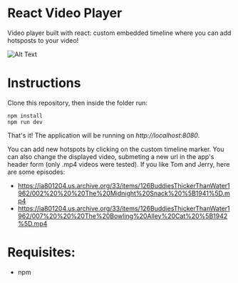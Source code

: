 # React Video Player

Video player built with react: custom embedded timeline where you can add hotsposts to your video!

![Alt Text](https://github.com/matheus-lima92/video-player-react/blob/master/img/demo.png?raw=true)

# Instructions

Clone this repository, then inside the folder run:
```
npm install
npm run dev
```
That's it! The application will be running on *http://localhost:8080*.

You can add new hotspots by clicking on the custom timeline marker. You can also change the displayed video, submeting a new url in the app's header form (only .mp4 videos were tested). If you like Tom and Jerry, here are some episodes:

* https://ia801204.us.archive.org/33/items/126BuddiesThickerThanWater1962/002%20%20%20The%20Midnight%20Snack%20%5B1941%5D.mp4
* https://ia801204.us.archive.org/33/items/126BuddiesThickerThanWater1962/007%20%20%20The%20Bowling%20Alley%20Cat%20%5B1942%5D.mp4

# Requisites:
* npm
